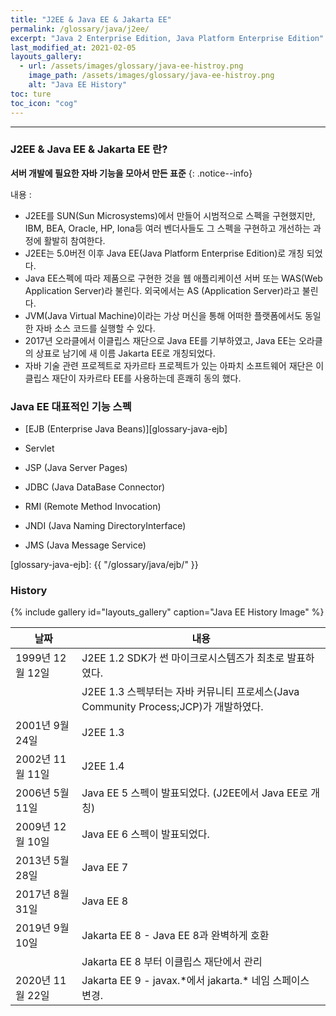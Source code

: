 ```yaml
---
title: "J2EE & Java EE & Jakarta EE"
permalink: /glossary/java/j2ee/
excerpt: "Java 2 Enterprise Edition, Java Platform Enterprise Edition"
last_modified_at: 2021-02-05
layouts_gallery:
  - url: /assets/images/glossary/java-ee-histroy.png
    image_path: /assets/images/glossary/java-ee-histroy.png
    alt: "Java EE History"
toc: ture
toc_icon: "cog"
---
```


---

### J2EE & Java EE & Jakarta EE 란?

**서버 개발에 필요한 자바 기능을 모아서 만든 표준**
{: .notice--info}

내용
:   
* J2EE를 SUN(Sun Microsystems)에서 만들어 시범적으로 스펙을 구현했지만, IBM, BEA, Oracle, HP, Iona등 여러 벤더사들도 그 스펙을 구현하고 개선하는 과정에 활발히 참여한다.
* J2EE는 5.0버전 이후 Java EE(Java Platform Enterprise Edition)로 개칭 되었다.
* Java EE스펙에 따라 제품으로 구현한 것을 웹 애플리케이션 서버 또는 WAS(Web Application Server)라 불린다. 외국에서는 AS (Application Server)라고 불린다.
* JVM(Java Virtual Machine)이라는 가상 머신을 통해 어떠한 플랫폼에서도 동일한 자바 소스 코드를 실행할 수 있다.
* 2017년 오라클에서 이클립스 재단으로 Java EE를 기부하였고, Java EE는 오라클의 상표로 남기에 새 이름 Jakarta EE로 개칭되었다.
* 자바 기술 관련 프로젝트로 자카르타 프로젝트가 있는 아파치 소프트웨어 재단은 이클립스 재단이 자카르타 EE를 사용하는데 흔쾌히 동의 했다.

### Java EE 대표적인 기능 스펙

- [EJB (Enterprise Java Beans)][glossary-java-ejb]

- Servlet

- JSP (Java Server Pages)

- JDBC (Java DataBase Connector)

- RMI (Remote Method Invocation)

- JNDI (Java Naming DirectoryInterface)

- JMS (Java Message Service)

[glossary-java-ejb]: {{ "/glossary/java/ejb/" }}


### History

{% include gallery id="layouts_gallery" caption="Java EE History Image" %}

|날짜             | 내용        |
|-----------------|--------------|
|1999년 12월 12일 | J2EE 1.2 SDK가 썬 마이크로시스템즈가 최초로 발표하였다.|
|                 |J2EE 1.3 스펙부터는 자바 커뮤니티 프로세스(Java Community Process;JCP)가 개발하였다.|
|2001년 9월 24일   |J2EE 1.3 |
|2002년 11월 11일 | J2EE 1.4 |
|2006년 5월 11일  | Java EE 5 스펙이 발표되었다. (J2EE에서 Java EE로 개칭)|
|2009년 12월 10일 | Java EE 6 스펙이 발표되었다.|
|2013년 5월 28일  | Java EE 7            |
|2017년 8월 31일  | Java EE 8            |
|2019년 9월 10일  | Jakarta EE 8 - Java EE 8과 완벽하게 호환            |
|                 | Jakarta EE 8 부터 이클립스 재단에서 관리 |
|2020년 11월 22일 | Jakarta EE 9 - javax.\*에서 jakarta.\* 네임 스페이스 변경.|

